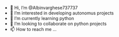- 👋 Hi, I’m @Albinvarghese737737
- 👀 I’m interested in developing autonomus projects
- 🌱 I’m currently learning python
- 💞️ I’m looking to collaborate on python projects
- 📫 How to reach me ...

<!---
Albinvarghese737737/Albinvarghese737737 is a ✨ special ✨ repository because its `README.md` (this file) appears on your GitHub profile.
You can click the Preview link to take a look at your changes.
--->
